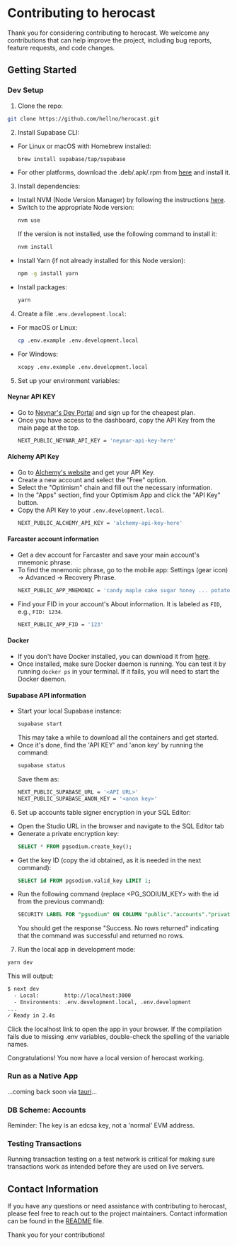 # Contributing to herocast

Thank you for considering contributing to herocast. We welcome any contributions that can help improve the project, including bug reports, feature requests, and code changes.

## Getting Started

### Dev Setup

1. Clone the repo:

```bash
git clone https://github.com/hellno/herocast.git
```

2. Install Supabase CLI:

-   For Linux or macOS with Homebrew installed:
    ```bash
    brew install supabase/tap/supabase
    ```
-   For other platforms, download the .deb/.apk/.rpm from [here](https://github.com/supabase/cli/releases) and install it.

3. Install dependencies:

-   Install NVM (Node Version Manager) by following the instructions [here](https://github.com/nvm-sh/nvm#installing-and-updating).
-   Switch to the appropriate Node version:
    ```bash
    nvm use
    ```
    If the version is not installed, use the following command to install it:
    ```bash
    nvm install
    ```
-   Install Yarn (if not already installed for this Node version):
    ```bash
    npm -g install yarn
    ```
-   Install packages:
    ```bash
    yarn
    ```

4. Create a file `.env.development.local`:

-   For macOS or Linux:
    ```bash
    cp .env.example .env.development.local
    ```
-   For Windows:
    ```bash
    xcopy .env.example .env.development.local
    ```

5. Set up your environment variables:

#### Neynar API KEY

-   Go to [Neynar's Dev Portal](https://dev.neynar.com/) and sign up for the cheapest plan.
-   Once you have access to the dashboard, copy the API Key from the main page at the top.
    ```bash
    NEXT_PUBLIC_NEYNAR_API_KEY = 'neynar-api-key-here'
    ```

#### Alchemy API Key

-   Go to [Alchemy's website](https://alchemy.com) and get your API Key.
-   Create a new account and select the "Free" option.
-   Select the "Optimism" chain and fill out the necessary information.
-   In the "Apps" section, find your Optimism App and click the "API Key" button.
-   Copy the API Key to your `.env.development.local`.
    ```bash
    NEXT_PUBLIC_ALCHEMY_API_KEY = 'alchemy-api-key-here'
    ```

#### Farcaster account information

-   Get a dev account for Farcaster and save your main account's mnemonic phrase.
-   To find the mnemonic phrase, go to the mobile app: Settings (gear icon) -> Advanced -> Recovery Phrase.
    ```bash
    NEXT_PUBLIC_APP_MNEMONIC = 'candy maple cake sugar honey ... potato blue'
    ```
-   Find your FID in your account's About information. It is labeled as `FID`, e.g., `FID: 1234`.
    ```bash
    NEXT_PUBLIC_APP_FID = '123'
    ```

#### Docker

-   If you don't have Docker installed, you can download it from [here](https://docs.docker.com/get-docker/).
-   Once installed, make sure Docker daemon is running. You can test it by running `docker ps` in your terminal. If it fails, you will need to start the Docker daemon.

#### Supabase API information

-   Start your local Supabase instance:
    ```bash
    supabase start
    ```
    This may take a while to download all the containers and get started.
-   Once it's done, find the 'API KEY' and 'anon key' by running the command:
    ```bash
    supabase status
    ```
    Save them as:
    ```bash
    NEXT_PUBLIC_SUPABASE_URL = '<API URL>'
    NEXT_PUBLIC_SUPABASE_ANON_KEY = '<anon key>'
    ```
    
6. Set up accounts table signer encryption in your SQL Editor:

-   Open the Studio URL in the browser and navigate to the SQL Editor tab
-   Generate a private encryption key:
    ```sql
    SELECT * FROM pgsodium.create_key();
    ```
-   Get the key ID (copy the id obtained, as it is needed in the next command):
    ```sql
    SELECT id FROM pgsodium.valid_key LIMIT 1;
    ```
-   Run the following command (replace <PG_SODIUM_KEY> with the id from the previous command):
    ```sql
    SECURITY LABEL FOR "pgsodium" ON COLUMN "public"."accounts"."private_key" IS 'ENCRYPT WITH KEY ID <PG_SODIUM_KEY> SECURITY INVOKER';
    ```
    You should get the response "Success. No rows returned" indicating that the command was successful and returned no rows.

7. Run the local app in development mode:

```bash
yarn dev
```

This will output:

```bash
$ next dev
  - Local:        http://localhost:3000
  - Environments: .env.development.local, .env.development
...
✓ Ready in 2.4s
```

Click the localhost link to open the app in your browser. If the compilation fails due to missing .env variables, double-check the spelling of the variable names.

Congratulations! You now have a local version of herocast working.

### Run as a Native App

...coming back soon via [tauri](https://tauri.app/)...

### DB Scheme: Accounts

Reminder: The key is an edcsa key, not a 'normal' EVM address.

### Testing Transactions

Running transaction testing on a test network is critical for making sure transactions work as intended before they are used on live servers.

## Contact Information

If you have any questions or need assistance with contributing to herocast, please feel free to reach out to the project maintainers. Contact information can be found in the [README](./README.md#contact) file.

Thank you for your contributions!
